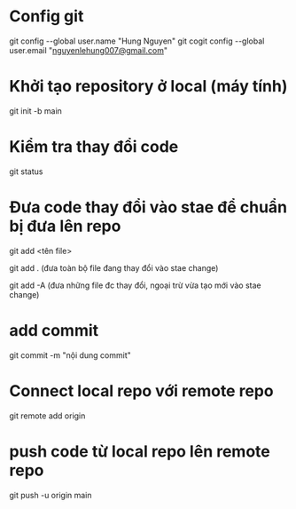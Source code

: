 # Config git
git config --global user.name "Hung Nguyen"
git cogit config --global user.email "nguyenlehung007@gmail.com"

# Khởi tạo repository ở local (máy tính)
git init -b main

# Kiểm tra thay đổi code
git status

# Đưa code thay đổi vào stae để chuẩn bị đưa lên repo
git add <tên file>

git add . (đưa toàn bộ file đang thay đổi vào stae change)

git add -A (đưa những file đc thay đổi, ngoại trừ vừa tạo mới vào stae change)

# add commit
git commit -m "nội dung commit"

# Connect local repo với remote repo
git remote add origin <link git repo>

# push code từ local repo lên remote repo
git push -u origin main